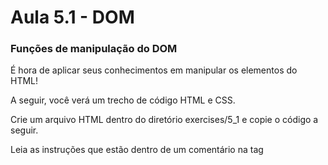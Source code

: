 # Aula 5.1 - DOM

### Funções de manipulação do DOM

É hora de aplicar seus conhecimentos em manipular os elementos do HTML!

A seguir, você verá um trecho de código HTML e CSS.

Crie um arquivo HTML dentro do diretório exercises/5_1 e copie o código a seguir.

Leia as instruções que estão dentro de um comentário na tag <script>.

Não se esqueça de fazer um commit a cada exercício!

 Aqui você vai modificar os elementos já existentes utilizando apenas as funções:

    - document.getElementById()
    - document.getElementsByClassName()
    - document.getElementsByTagName()

    1. Crie uma função que mude o texto na tag <p> para uma descrição de como você se vê daqui a 2 anos. (Não gaste tempo pensando no texto e sim realizando o exercício)
    2. Crie uma função que mude a cor do quadrado amarelo para o verde da Trybe (rgb(76,164,109)).
    3. Crie uma função que mude a cor do quadrado vermelho para branco.
    4. Crie uma função que corrija o texto da tag <h1>.
    5. Crie uma função que modifique todo o texto da tag <p> para maiúsculo.
    6. Crie uma função que exiba o conteúdo de todas as tags <p> no console.
    